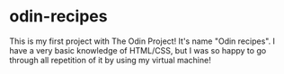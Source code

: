 # odin-recipes
This is my first project with The Odin Project! It's name "Odin recipes".
I have a very basic knowledge of HTML/CSS, but I was so happy to go through all repetition of it by using my virtual machine!
